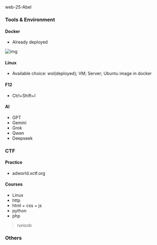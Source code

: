 web-25-Abel

### Tools & Environment

#### Docker

- Already deployed

![img](https://hnusec-star.feishu.cn/space/api/box/stream/download/asynccode/?code=MzViNWZlMmNlNDJmZThiYTgxZGYwM2VmNzBkY2Q2ODZfY3ByenQ4VkZWV29aalVGRE1nc3FuYmlVZk81VlE1YVRfVG9rZW46WkJvV2I0a0dBbzRyRk54UTRSM2NBbzNGbkVoXzE3NjA4ODY1OTg6MTc2MDg5MDE5OF9WNA)

#### Linux

- Available choice: wsl(deployed); VM; Server; Ubuntu image in docker

#### F12

- Ctrl+Shift+I

#### AI

- GPT
- Gemini
- Grok
- Qwen
- Deepseek

### CTF

#### Practice

- adworld.xctf.org

#### Courses

- Linux
- http
- html + css + js
- python
- php

> runoob

### Others